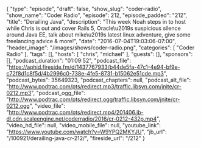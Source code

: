 {
  "type": "episode",
  "draft": false,
  "show_slug": "coder-radio",
  "show_name": "Coder Radio",
  "episode": 212,
  "episode_padded": "212",
  "title": "Derailing Java",
  "description": "This week Noah steps in to host while Chris is out and cover Rails 5, Oracle\u2019s suspicious silence around Java EE, talk about mike\u2019s latest linux adventure, give some freelancing advice & more!",
  "date": "2016-07-04T19:03:06-07:00",
  "header_image": "/images/shows/coder-radio.png",
  "categories": [
    "Coder Radio"
  ],
  "tags": [],
  "hosts": [
    "chris",
    "michael"
  ],
  "guests": [],
  "sponsors": [],
  "podcast_duration": "01:09:52",
  "podcast_file": "https://aphid.fireside.fm/d/1437767933/b44de5fa-47c1-4e94-bf9e-c72f8d1c8f5d/4b2996c0-738e-4fe5-8731-b15062e51cde.mp3",
  "podcast_bytes": 35649323,
  "podcast_chapters": null,
  "podcast_alt_file": "http://www.podtrac.com/pts/redirect.mp3/traffic.libsyn.com/jnite/cr-0212.mp3",
  "podcast_ogg_file": "http://www.podtrac.com/pts/redirect.ogg/traffic.libsyn.com/jnite/cr-0212.ogg",
  "video_file": "http://www.podtrac.com/pts/redirect.mp4/201406.jb-dl.cdn.scaleengine.net/coderradio/2016/cr-0212-432p.mp4",
  "video_hd_file": null,
  "video_mobile_file": null,
  "youtube_link": "https://www.youtube.com/watch?v=W9YPQ2MKYJU",
  "jb_url": "/100921/derailing-java-cr-212/",
  "fireside_url": "/212"
}

